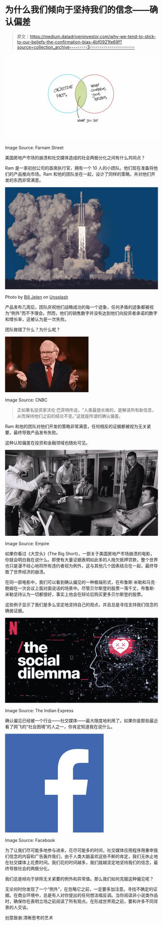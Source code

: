 # 为什么我们倾向于坚持我们的信念——确认偏差

> 原文：<https://medium.datadriveninvestor.com/why-we-tend-to-stick-to-our-beliefs-the-confirmation-bias-4bf0921fe69f?source=collection_archive---------3----------------------->

![](img/de822d4e94dbb360e41f6aed24ebfc45.png)

Image Source: Farnam Street

美国房地产市场的崩溃和社交媒体造成的社会两极分化之间有什么共同点？

Ram 是一家初创公司的首席执行官，拥有一个 10 人的小团队。他们现在准备将他们的产品推向市场。Ram 和他的团队坐在一起，设计了同样的策略，并对他们开发的东西非常满意。

![](img/98cc114215d768b6f1283842c0832b56.png)

Photo by [Bill Jelen](https://unsplash.com/@billjelen?utm_source=medium&utm_medium=referral) on [Unsplash](https://unsplash.com?utm_source=medium&utm_medium=referral)

产品发布几周后，团队庆祝他们战略成功的每一个迹象，任何矛盾的迹象都被视为“例外”而不予理会。然而，他们的销售数字并没有达到他们向投资者承诺的数字和增长率，这被认为是一次失败。

团队做错了什么？为什么呢？

![](img/50a41a8010db14c947198a10622206c5.png)

Image Source: CNBC

> 正如著名投资家沃伦·巴菲特所说，“人类最擅长做的，是解读所有新信息，从而保持他们之前的结论不变。”这就是所谓的确认偏差。

Ram 和他的团队对他们开发的策略非常满意，任何相反的证据都被视为无关紧要，最终导致产品发布失败。

这种认知偏差在投资和金融领域也随处可见。

![](img/cc8b5f67fe04fcb2a0abfe05f21e48f9.png)

Image Source: Empire

如果你看过《大空头》(The Big Short)，一部关于美国房地产市场崩溃的电影，你就会明白我在说什么。即使有大量证据表明如此多的人拖欠抵押贷款，整个世界也只是漫不经心地将所有违约者视为例外，这与其他几个因素结合在一起，最终导致了世界经济的崩溃。

在同一部电影中，我们可以看到确认偏见的一种极端形式，在布鲁斯·米勒和马克·鲍姆在一次会议上面对面说话的场景中。尽管贝尔斯登的股票一落千丈，布鲁斯·米勒坚持认为一切都很好，事实上他会在辩论后购买更多贝尔斯登的股票。

这些例子显示了我们是多么坚定地坚持自己的观点，并且总是寻找支持我们信念的确凿证据。

![](img/ade4fd06c76ec2ba1d77bf28859e2f0f.png)

Image Source: The Indian Express

确认偏见已经被一个行业——社交媒体——最大限度地利用了。如果你是那些最近看了网飞的“社会困境”的人之一，你肯定知道我在说什么。

![](img/5018e7bd73e7b3e9c78c6c228d8e10b3.png)

Image Source: Facebook

为了让我们尽可能多地参与进来，花尽可能多的时间，社交媒体应用程序用重申我们信念的内容和广告轰炸我们，由于人类大脑喜欢这些不断的肯定，我们无休止地在社交媒体上花费时间。我们花的时间越多，我们就越坚定地坚持我们的信念，最终导致社会的两极分化。

我们总是倾向于排除无关紧要的例外和异常值。那么我们如何克服这种偏见呢？

无论何时你发现了一个“例外”，在忽略它之前，一定要多加注意。寻找不确定的证据。在商业环境中，总是有人对你提出的任何想法唱反调。当你阅读非小说类作品时，确保你在表明立场之前阅读了所有观点。在形成世界观之前，要和许多不同背景的人交谈。

创意致谢:清晰思考的艺术